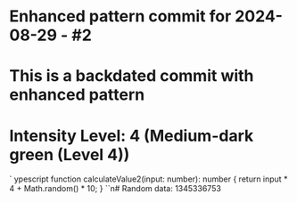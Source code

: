 ﻿# Enhanced pattern commit for 2024-08-29 - #2
# This is a backdated commit with enhanced pattern
# Intensity Level: 4 (Medium-dark green (Level 4))
`	ypescript
function calculateValue2(input: number): number {
    return input * 4 + Math.random() * 10;
}
``n# Random data: 1345336753

